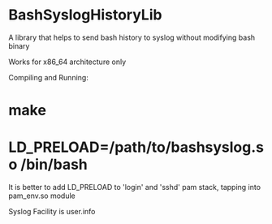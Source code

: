 # BashSyslogHistoryLib
A library that helps to send bash history to syslog without modifying bash binary

Works for x86_64 architecture only

Compiling and Running:
# make
# LD_PRELOAD=/path/to/bashsyslog.so /bin/bash

It is better to add LD_PRELOAD to 'login' and 'sshd' pam stack, tapping into pam_env.so module

Syslog Facility is user.info

